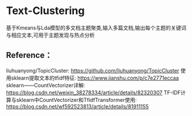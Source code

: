 # Text-Clustering
基于Kmeans与Lda模型的多文档主题聚类,输入多篇文档,输出每个主题的关键词与相应文本,可用于主题发现与热点分析
## Reference：
liuhuanyong/TopicCluster: https://github.com/liuhuanyong/TopicCluster
使用sklearn提取文本的tfidf特征: https://www.jianshu.com/p/c7e2771eccaa
sklearn——CountVectorizer详解: https://blog.csdn.net/weixin_38278334/article/details/82320307
TF-IDF计算与sklearn中CountVectorizer和TfidfTransformer使用: https://blog.csdn.net/wf592523813/article/details/81911155
